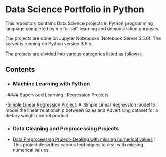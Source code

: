 # Data Science Portfolio in Python

This repository contains Data Science projects in Python programming language completed by me for self-learning and demonstration purposes. 

The projects are done on Jupyter Notebooks (Notebook Server 5.5.0). The server is running on Python version 3.6.5.

The projects are divided into various categories listed as follows:- 

## Contents

 
  - ### Machine Learning with Python    

      
   -#### Supervised Learning : Regression Projects 
   
   -[Simple Linear Regression Project](https://github.com/pb111/data-science-portfolio/blob/master/SLR%20Project.ipynb): A Simple  Linear   Regression model to model the linear relationship between Sales and Advertising dataset for a dietary weight control product.
     
    
       
   - ### Data Cleaning and Preprocessing Projects
   
- [Data Preprocessing Project- Dealing with missing numerical values](https://github.com/pb111/Data-Preprocessing-Project-Dealing-with-Missing-Numerical-Values) : This project describes various techniques to deal with missing numerical values. 
